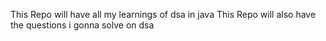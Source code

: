 This Repo will have all my learnings of dsa in java 
This Repo will also have the questions i gonna solve on dsa 
